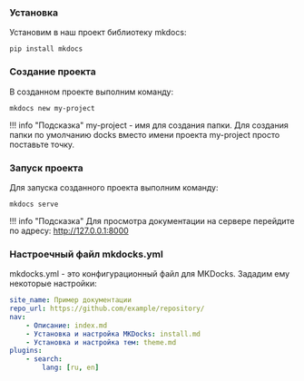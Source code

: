 ### Установка

Установим в наш проект библиотеку mkdocs:
```console
pip install mkdocs
```
### Создание проекта

В созданном проекте выполним команду:
```console
mkdocs new my-project
```

!!! info "Подсказка"
    my-project - имя для создания папки. Для создания папки по умолчанию docks вместо имени проекта my-project просто поставьте точку.

### Запуск проекта

Для запуска созданного проекта выполним команду:
```console
mkdocs serve
```
!!! info "Подсказка"
    Для просмотра документации на сервере перейдите по адресу: http://127.0.0.1:8000

### Настроечный файл mkdocks.yml

mkdocks.yml - это конфигурационный файл для MKDocks. Зададим ему некоторые настройки:
```yaml
site_name: Пример документации
repo_url: https://github.com/example/repository/
nav:
    - Описание: index.md
    - Установка и настройка MKDocks: install.md
    - Установка и настройка тем: theme.md
plugins:
    - search:
        lang: [ru, en]
```
